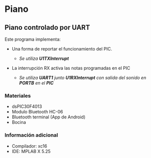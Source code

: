# Piano
## Piano controlado por UART

Este programa implementa:

- Una forma de reportar el funcionamiento del PIC.
    - *Se utiliza **U1TXInterrupt*** 

- La interrupción RX activa las notas programadas en el PIC

    - *Se utiliza **UART1** junto **U1RXInterrupt** con salida del sonido en **PORTB** en el **PIC***


### Materiales
- dsPIC30F4013
- Modulo Bluetooth HC-06
- Bluetooth terminal (App de Android)
- Bocina

### Información adicional

- Compilador: xc16
- IDE: MPLAB X 5.25

